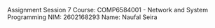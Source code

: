 Assignment Session 7 
Course: COMP6584001 - Network and System Programming
NIM: 2602168293
Name: Naufal Seira
